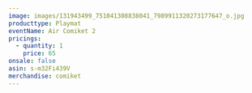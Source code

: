```yaml
---
image: images/131943499_751041308838041_7989911320273177647_o.jpg
producttype: Playmat
eventName: Air Comiket 2
pricings:
  - quantity: 1
    price: 65
onsale: false
asin: s-m32Fi439V
merchandise: comiket
---
```

